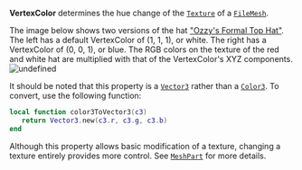 **VertexColor** determines the hue change of the
[`Texture`](https://create.roblox.com/docs/reference/engine/classes/FileMesh#TextureId) of a [`FileMesh`](https://create.roblox.com/docs/reference/engine/classes/FileMesh).

The image below shows two versions of the hat
["Ozzy's Formal Top Hat"](https://create.roblox.com/docs/https://www.roblox.com/catalog/3690516671/Ozzys-Formal-Top-Hat).
The left has a default VertexColor of (1, 1, 1), or white. The right has a
VertexColor of (0, 0, 1), or blue. The RGB colors on the texture of the
red and white hat are multiplied with that of the VertexColor's XYZ
components.
![undefined](https://prod.docsiteassets.roblox.com/assets/legacy/DataModelMesh.VertexColor.jpg)

It should be noted that this property is a [`Vector3`](https://create.roblox.com/docs/reference/engine/datatypes/Vector3) rather than
a [`Color3`](https://create.roblox.com/docs/reference/engine/datatypes/Color3). To convert, use the following function:
```lua
local function color3ToVector3(c3)
   return Vector3.new(c3.r, c3.g, c3.b)
end
```

Although this property allows basic modification of a texture, changing a
texture entirely provides more control. See [`MeshPart`](https://create.roblox.com/docs/reference/engine/classes/MeshPart) for more
details.